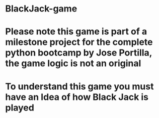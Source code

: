 # BlackJack-game
# Please note this game is part of a milestone project for the complete python bootcamp by Jose Portilla, the game logic is not an original
# To understand this game you must have an Idea of how Black Jack is played 
